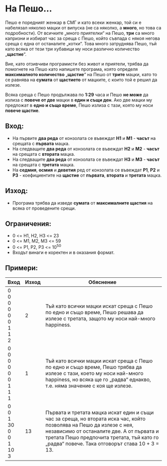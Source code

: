 # На Пешо...
Пешо е поредният женкар в СМГ и като всеки женкар, той си е набелязал няколко мацки от випуска (не са няколко, а **много**, но това са подробности). От всичките „много приятелки“ на Пешо, **три** са много капризни и избират час за среща с Пешо, който съвпада с някоя негова среща с една от останалите „котки“. Това много затруднява Пешо, тъй като всяка от тези три хубавици му носи различно количество „**щастие**“.

Вие, като отзивчиви програмисти без живот и приятели, трябва да помогнете на Пешо като напишете програма, която определя **максималното количество** „**щастие**“ на Пешо от **трите** мацки, като то се равнява на **сумата** от **щастието** от мацките, с които той е решил да излезе.

Всяка среща с Пешо продължава по **1:29** часа и Пешо **не може** да излиза с **повече от две** мацки в **един и същи ден**. Ако две мацки му предложат в **едно и също време**, Пешо излиза с тази, която му носи **повече щастие**.

## Вход:
* На първите **два реда** от конзолата се въвеждат **H1** и **M1** - **часът** на срещата с **първата** мацка.
* На следващите **два реда** от конзолата се въвеждат **H2** и **M2** - **часът** на срещата с **втората** мацка.
* На следващите **два реда** от конзолата се въвеждат **H3** и **M3** - **часът** на срещата с **третата** мацка.
* На **седмия**, **осмия** и **деветия** ред от конзолата се въвеждат **P1**, **P2** и **P3** - коефициентите на **щастие** от **първата**, **втората** и **третата** мацка.

## Изход:
* Програма трябва да изведе **сумата** от **максималните щастия** на всяка от проведените срещи.

## Ограничения:
* 0 <= H1, H2, H3 <= 23
* 0 <= M1, M2, M3 <= 59
* 0 <= P1, P2, P3 <= 10<sup>50</sup>
* Входът винаги е коректен и в оказания формат.

## Примери:

| Вход                                         | Изход                           | Обяснение                                                                                                                                                                                                                                                         |
| -------------------------------------------- | ------------------------------- | ----------------------------------------------------------------------------------------------------------------------------------------------------------------------------------------------------------------------------------------------------------------- |
|  0<br>0<br>0<br>0<br>0<br>0<br>1<br>1<br>2   | 2                               | Тъй като всички мацки искат среща с Пешо по едно и също време, Пешо решава да излезе с третата, защото му носи най-много happiness.                                                                                                                               |
|  0<br>0<br>0<br>0<br>0<br>0<br>1<br>1<br>1   | 1                               | Тъй като всички мацки искат среща с Пешо по едно и също време, Пешо трябва да излезе с тази, което му носи най-много happiness, но всяка ще го „радва“ еднакво, т.е. няма значение с коя ще излезе.                                                               |
|  0<br>0<br>1<br>30<br>0<br>0<br>1<br>10<br>3 | 13                              | Първата и третата мацка искат един и същи час за среща, но втората иска час, който позволява на Пешо да излезе с нея, независимо от останалите две. А от първата и третата Пешо предпочита третата, тъй като го „радва“ повече. Така отговорът става 10 + 3 = 13. |